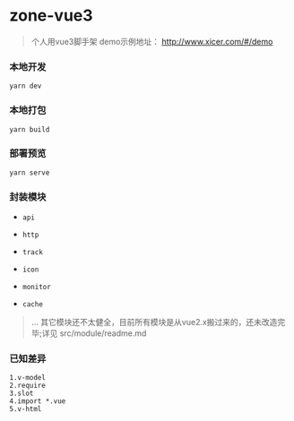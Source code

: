 # zone-vue3

> 个人用vue3脚手架 demo示例地址： http://www.xicer.com/#/demo

### 本地开发

    yarn dev

### 本地打包

    yarn build

### 部署预览

    yarn serve

### 封装模块

*     api
*     http
*     track
*     icon
*     monitor
*     cache

> ... 其它模块还不太健全，目前所有模块是从vue2.x搬过来的，还未改造完毕;详见 src/module/readme.md

### 已知差异

    1.v-model
    2.require
    3.slot
    4.import *.vue
    5.v-html